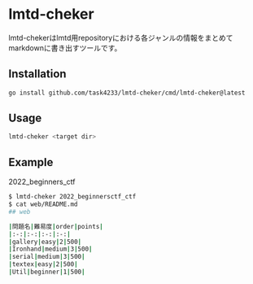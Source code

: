 # lmtd-cheker
lmtd-chekerはlmtd用repositoryにおける各ジャンルの情報をまとめてmarkdownに書き出すツールです。

## Installation
```bash
go install github.com/task4233/lmtd-cheker/cmd/lmtd-cheker@latest
```

## Usage
```bash
lmtd-cheker <target dir>
```

## Example
2022_beginners_ctf

```bash
$ lmtd-cheker 2022_beginnersctf_ctf
$ cat web/README.md
## web

|問題名|難易度|order|points|
|:-:|:-:|:-:|:-:|
|gallery|easy|2|500|
|Ironhand|medium|3|500|
|serial|medium|3|500|
|textex|easy|2|500|
|Util|beginner|1|500|
```
